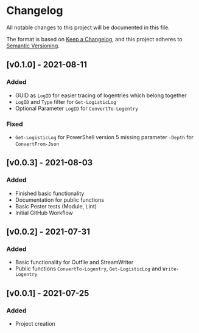 # Changelog

All notable changes to this project will be documented in this file.

The format is based on [Keep a Changelog](https://keepachangelog.com/en/1.0.0/),
and this project adheres to [Semantic Versioning](https://semver.org/spec/v2.0.0.html).

## [v0.1.0] - 2021-08-11

### Added

- GUID as `LogID` for easier tracing of logentries which belong together
- `LogID` and `Type` filter for `Get-LogisticLog`
- Optional Parameter `LogID` for `ConvertTo-Logentry`

### Fixed

- `Get-LogisticLog` for PowerShell version 5 missing parameter `-Depth` for `ConvertFrom-Json`

## [v0.0.3] - 2021-08-03

### Added

- Finished basic functionality
- Documentation for public functions
- Basic Pester tests (Module, Lint)
- Initial GitHub Workflow

## [v0.0.2] - 2021-07-31

### Added

- Basic functionality for Outfile and StreamWriter
- Public functions `ConvertTo-Logentry`, `Get-LogisticLog` and `Write-Logentry`

## [v0.0.1] - 2021-07-25

### Added

- Project creation
